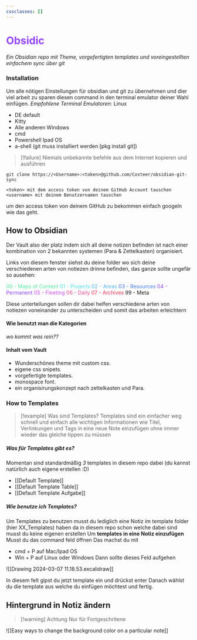 ```yaml
---
cssclasses: []
---
```

# <span style="color:#9446f8">Obsidic</span>
*Ein Obsidian repo mit Theme, vorgefertigten templates und  voreingestellten einfachem sync über git*

### Installation
Um alle nötigen Einstellungen für obsidian und git zu übernehmen und dier viel arbeit zu sparen diesen command in den terminal emulator deiner Wahl einfügen.
*Empfohlene Terminal Emulatoren:*
Linux
- DE default
- Kitty
- Alle anderen
Windows
- cmd
- Powershell
Ipad OS
- a-shell (git muss installiert werden [pkg install git])

> [!failure] Niemals unbekannte befehle aus dem Internet kopieren und ausführen

```
git clone https://<Username>:<token>@github.com/Costeer/obsidian-git-sync

<token> mit dem access token von deinem GitHub Account tauschen 
<username> mit deinem Benutzernamen tauschen
```

um den access token von deinem GitHub zu bekommen einfach googeln wie das geht.

## How to Obsidian

Der Vault also der platz indem sich all deine notizen befinden ist nach einer kombination von 2 bekannten systemen (Para & Zettelkasten) organisiert.

Links von diesem fenster siehst du deine folder wo sich deine verschiedenen arten von notiezen drinne befinden, das ganze sollte ungefär so ausehen:

<span style="color:#52eea3">00 - Maps of Content</span>
<span style="color:#51e1e9">01 - Projects</span>
<span style="color:#54b6f8">02 - Areas</span>
<span style="color:#437cf3">03 - Resources</span>
<span style="color:#9446f8">04 - Permanent</span>
<span style="color:#c952ed">05 - Fleeting</span>
<span style="color:#e54f9b">06 - Daily</span>
<span style="color:#e3365e">07 - Archives</span>
99 - Meta

Diese unterteilungen sollen dir dabei helfen verschiedene arten von notiezen voneinander zu unterscheiden und somit das arbeiten erleichtern

#### Wie benutzt man die Kategorien
*wo kommt was rein??*

#### Inhalt vom Vault
- Wunderschönes theme mit custom css.
- eigene css snipets.
- vorgefertigte templates.
- monospace font.
- ein organisirungskonzept nach zettelkasten und Para.


### How to Templates

> [!example] Was sind Templates?
> Templates sind ein einfacher weg schnell und einfach alle wichtigen Informationen wie Titel, Verlinkungen und Tags in eine neue Note einzufügen ohne immer wieder das gleiche tippen zu müssen
##### Was für Templates gibt es?
Momentan sind standardmäßig *3* templates in diesem repo dabei (du kannst natürlich auch eigene erstellen :D)
- [[Default Template]]
- [[Default Template Table]]
- [[Default Template Aufgabe]]

##### Wie benutze ich Templates?
Um Templates zu benutzen musst du lediglich eine Notiz im template folder (hier XX_Templates) haben da in diesem repo schon welche dabei sind musst du keine eigenen erstellen 
Um **templates in eine Notiz einzufügen** Musst du das command feld öffnen 
Das machst du mit
- cmd + P auf Mac/Ipad OS
- Win + P auf Linux oder Windows
Dann sollte dieses Feld aufgehen

![[Drawing 2024-03-07 11.18.53.excalidraw]]

In diesem felt gipst du jetzt template ein und drückst enter
Danach wählst du die template aus welche du einfügen möchtest und fertig.

## Hintergrund in Notiz ändern

> [!warning] Achtung Nur für Fortgeschritene 

![[Easy ways to change the background color on a particular note]]

